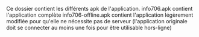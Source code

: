 Ce dossier contient les différents apk de l'application.
info706.apk contient l'application complète
info706-offline.apk contient l'application légèrement modifiée pour qu'elle ne nécessite pas de serveur (l'application originale doit se connecter au moins une fois pour être utilisable hors-ligne) 
